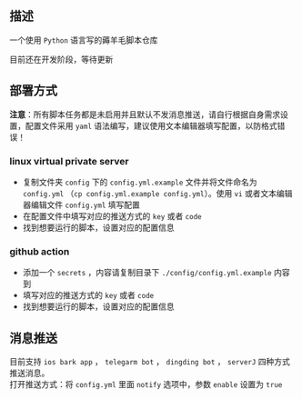 ## 描述
一个使用 `Python` 语言写的薅羊毛脚本仓库  

目前还在开发阶段，等待更新  

## 部署方式
**注意**：所有脚本任务都是未启用并且默认不发消息推送，请自行根据自身需求设置，配置文件采用 `yaml` 语法编写，建议使用文本编辑器填写配置，以防格式错误！  
### linux virtual private server
* 复制文件夹 `config` 下的 `config.yml.example` 文件并将文件命名为 `config.yml` （`cp config.yml.example config.yml`）。使用 `vi` 或者文本编辑器编辑文件 `config.yml` 填写配置  
* 在配置文件中填写对应的推送方式的 `key` 或者 `code`  
* 找到想要运行的脚本，设置对应的配置信息  

### github action
* 添加一个 `secrets` ，内容请复制目录下 `./config/config.yml.example` 内容到  
* 填写对应的推送方式的 `key` 或者 `code`  
* 找到想要运行的脚本，设置对应的配置信息  

## 消息推送
目前支持 `ios bark app` ， `telegarm bot` ， `dingding bot` ， `serverJ` 四种方式推送消息。    
打开推送方式：将 `config.yml` 里面 `notify` 选项中，参数 `enable` 设置为 `true`    